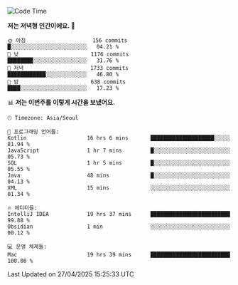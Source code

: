   <!--START_SECTION:waka-->
![Code Time](http://img.shields.io/badge/Code%20Time-600%20hrs%2015%20mins-blue)

**저는 저녁형 인간이에요. 🦉** 

```text
🌞 아침                     156 commits         █░░░░░░░░░░░░░░░░░░░░░░░░   04.21 % 
🌆 낮　                     1176 commits        ████████░░░░░░░░░░░░░░░░░   31.76 % 
🌃 저녁                     1733 commits        ████████████░░░░░░░░░░░░░   46.80 % 
🌙 밤　                     638 commits         ████░░░░░░░░░░░░░░░░░░░░░   17.23 % 
```


📊 **저는 이번주를 이렇게 시간을 보냈어요.** 

```text
🕑︎ Timezone: Asia/Seoul

💬 프로그래밍 언어들: 
Kotlin                   16 hrs 6 mins       ████████████████████░░░░░   81.94 % 
JavaScript               1 hr 7 mins         █░░░░░░░░░░░░░░░░░░░░░░░░   05.73 % 
SQL                      1 hr 5 mins         █░░░░░░░░░░░░░░░░░░░░░░░░   05.55 % 
Java                     48 mins             █░░░░░░░░░░░░░░░░░░░░░░░░   04.13 % 
XML                      15 mins             ░░░░░░░░░░░░░░░░░░░░░░░░░   01.34 % 

🔥 에디터들: 
IntelliJ IDEA            19 hrs 37 mins      █████████████████████████   99.88 % 
Obsidian                 1 min               ░░░░░░░░░░░░░░░░░░░░░░░░░   00.12 % 

💻 운영 체제들: 
Mac                      19 hrs 39 mins      █████████████████████████   100.00 % 
```


 Last Updated on 27/04/2025 15:25:33 UTC
<!--END_SECTION:waka-->
